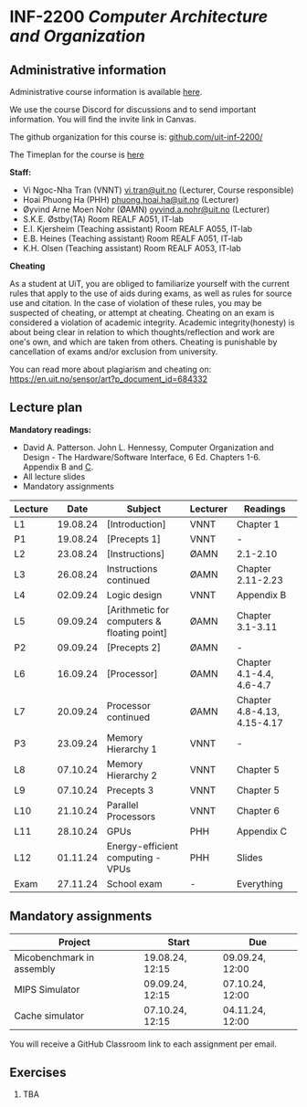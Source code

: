 # INF-2200 *Computer Architecture and Organization*

## Administrative information

Administrative course information is available [here](https://uit.no/utdanning/emner/emne/842290/inf-2200).

We use the course Discord for discussions and to send important information. You will find the invite link in Canvas.

The github organization for this course is: [github.com/uit-inf-2200/](https://github.com/uit-inf-2200)

The Timeplan for the course is [here](https://tp.educloud.no/uit/timeplan/timeplan.php?id%5B%5D=INF-2200%2C1&type=course&sem=24h&campus=&hide_old=1)

**Staff:**
* Vi Ngoc-Nha Tran (VNNT) <vi.tran@uit.no> (Lecturer, Course responsible)
* Hoai Phuong Ha (PHH) <phuong.hoai.ha@uit.no> (Lecturer)
* Øyvind Arne Moen Nohr (ØAMN) <oyvind.a.nohr@uit.no> (Lecturer)
* S.K.E. Østby(TA) Room REALF A051, IT-lab
* E.I. Kjersheim (Teaching assistant) Room REALF A055, IT-lab
* E.B. Heines (Teaching assistant) Room REALF A051, IT-lab
* K.H. Olsen (Teaching assistant) Room REALF A053, IT-lab

**Cheating**

As a student at UiT, you are obliged to familiarize yourself with the current rules that apply to the use of aids during exams, as well as rules for source use and citation. In the case of violation of these rules, you may be suspected of cheating, or attempt at cheating. Cheating on an exam is considered a violation of academic integrity. Academic integrity(honesty) is about being clear in relation to which thoughts/reflection and work are one's own, and which are taken from others. Cheating is punishable by cancellation of exams and/or exclusion from university.

You can read more about plagiarism and cheating on: https://en.uit.no/sensor/art?p_document_id=684332

## Lecture plan

**Mandatory readings:**
* David A. Patterson. John L. Hennessy, Computer Organization and Design - The Hardware/Software Interface, 6 Ed. Chapters 1-6. Appendix B and [C](https://www.elsevier.com/__data/assets/pdf_file/0010/1191376/Appendix-C.PDF).
* All lecture slides
* Mandatory assignments

| Lecture | Date     | Subject                                     | Lecturer | Readings                    |
| ------- | -------- | ------------------------------------------- | -------- | --------------------------- |
| L1      | 19.08.24 | [Introduction]                              | VNNT     | Chapter 1                   |
| P1      | 19.08.24 | [Precepts 1]                                | VNNT     | -                           |
| L2      | 23.08.24 | [Instructions]                              | ØAMN     | 2.1-2.10                    |
| L3      | 26.08.24 | Instructions continued                      | ØAMN     | Chapter 2.11-2.23           |
| L4      | 02.09.24 | Logic design                                | VNNT     | Appendix B                  |
| L5      | 09.09.24 | [Arithmetic for computers & floating point] | ØAMN     | Chapter 3.1-3.11            |
| P2      | 09.09.24 | [Precepts 2]                                | ØAMN     | -                           |
| L6      | 16.09.24 | [Processor]                                 | ØAMN     | Chapter 4.1-4.4, 4.6-4.7    |
| L7      | 20.09.24 | Processor continued                         | ØAMN     | Chapter 4.8-4.13, 4.15-4.17 |
| P3      | 23.09.24 | Memory Hierarchy 1                          | VNNT     | -                           |
| L8      | 07.10.24 | Memory Hierarchy 2                          | VNNT     | Chapter 5                   |
| L9      | 07.10.24 | Precepts 3                                  | VNNT     | Chapter 5                   |
| L10     | 21.10.24 | Parallel Processors                         | VNNT     | Chapter 6                   |
| L11     | 28.10.24 | GPUs                                        | PHH      | Appendix C                  |
| L12     | 01.11.24 | Energy-efficient computing - VPUs           | PHH      | Slides                      |
| Exam    | 27.11.24 | School exam                                 | -        | Everything                  |

## Mandatory assignments

| Project                   | Start           | Due             |
| ------------------------- | --------------- | --------------- |
| Micobenchmark in assembly | 19.08.24, 12:15 | 09.09.24, 12:00 |
| MIPS Simulator            | 09.09.24, 12:15 | 07.10.24, 12:00 |
| Cache simulator           | 07.10.24, 12:15 | 04.11.24, 12:00 |

You will receive a GitHub Classroom link to each assignment per email. 

## Exercises

1. TBA
